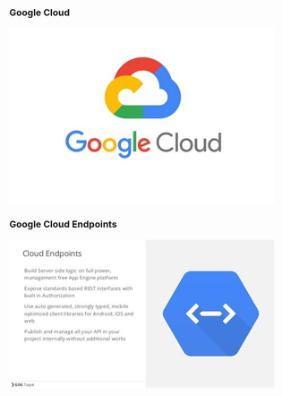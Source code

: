 ### Google Cloud

![GoogleCloud](https://raw.githubusercontent.com/stefanhansatos/gitpitch-template/GCP_Atos_Endpoints_gRPC/assets/image/googlecloud.jpeg) 


### Google Cloud Endpoints

![GoogleCloud](https://raw.githubusercontent.com/stefanhansatos/gitpitch-template/GCP_Atos_Endpoints_gRPC/assets/image/gcp-endpoints.jpeg) 
